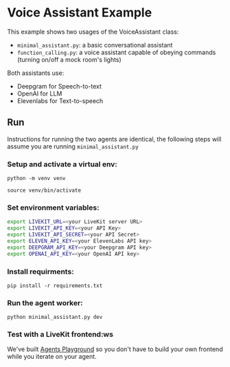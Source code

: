 # Voice Assistant Example

This example shows two usages of the VoiceAssistant class:
- `minimal_assistant.py`: a basic conversational assistant
- `function_calling.py`: a voice assistant capable of obeying commands (turning on/off a mock room's lights)

Both assistants use:
- Deepgram for Speech-to-text
- OpenAI for LLM
- Elevenlabs for Text-to-speech

## Run
Instructions for running the two agents are identical, the following steps will assume you are running `minimal_assistant.py`

### Setup and activate a virtual env:

`python -m venv venv`

`source venv/bin/activate`

### Set environment variables:

```bash
export LIVEKIT_URL=<your LiveKit server URL>
export LIVEKIT_API_KEY=<your API Key>
export LIVEKIT_API_SECRET=<your API Secret>
export ELEVEN_API_KEY=<your ElevenLabs API key>
export DEEPGRAM_API_KEY=<your Deepgram API key>
export OPENAI_API_KEY=<your OpenAI API key>
```

### Install requirments:
`pip install -r requirements.txt`

### Run the agent worker:

`python minimal_assistant.py dev`

### Test with a LiveKit frontend:ws

We've built [Agents Playground](https://agents-playground.livekit.io) so you don't have to build your own frontend while you iterate on your agent.
